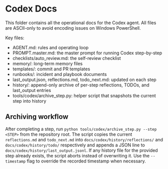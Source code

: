 # Codex Docs

This folder contains all the operational docs for the Codex agent.
All files are ASCII-only to avoid encoding issues on Windows PowerShell.

Key files:
- AGENT.md: rules and operating loop
- PROMPT.master.md: the master prompt for running Codex step-by-step
- checklists/auto_review.md: the self-review checklist
- memory/: long-term memory files
- templates/: commit and PR templates
- runbooks/: incident and playbook documents
- last_output.json, reflections.md, todo_next.md: updated on each step
- history/: append-only archive of per-step reflections, TODOs, and last_output entries
- tools/codex/archive_step.py: helper script that snapshots the current step into history

## Archiving workflow

After completing a step, run `python tools/codex/archive_step.py --step <STEP>` from the
repository root. The script copies the current `reflections.md` and `todo_next.md` into
`docs/codex/history/reflections/` and `docs/codex/history/todo/` respectively and appends a
JSON line to `docs/codex/history/last_output.jsonl`. If any history file for the provided
step already exists, the script aborts instead of overwriting it. Use the `--timestamp`
flag to override the recorded timestamp when necessary.

